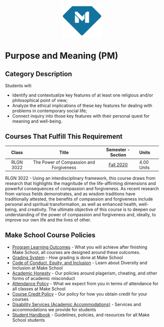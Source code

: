 <p align="center">
  <a href="https://www.makeschool.com">
      <img alt="Make School Logo" src="./Web/logo-icononly.svg" height="110">
  </a>
</p>

# Purpose and Meaning (PM)  

## Category Description

Students will:

- Identify and contextualize key features of at least one religious and/or philosophical point of view;
- Analyze the ethical implications of these key features for dealing with problems in contemporary social life;
- Connect inquiry into those key features with their personal quest for meaning and well-being.

## Courses That Fulfill This Requirement

| Class |          Title          |       Semester - Section       | Units |
|:-----:|:----------------------:|:---------------------------:|:--------|
|  RLGN 3022 |  The Power of Compassion and Forgiveness | [Fall 2020] | 4.00 Units |

RLGN 3022 - Using an interdisciplinary framework, this course draws from research that highlights the magnitude of the life-affirming dimensions and powerful consequences of compassion and forgiveness. As recent research from various fields demonstrates, and as wisdom traditions have traditionally attested, the benefits of compassion and forgiveness include personal and spiritual transformation, as well as enhanced health, well-being, and creativity. The ultimate objective of this course is to deepen our understanding of the power of compassion and forgiveness and, ideally, to improve our own life and the lives of other.


[Fall 2020]:https://drive.google.com/file/d/1JEEefZQgSTvW5LT0V8VhAABbh69DOtwd/view?usp=sharing


## Make School Course Policies

- [Program Learning Outcomes](https://make.sc/program-learning-outcomes) - What you will achieve after finishing Make School, all courses are designed around these outcomes.
- [Grading System](https://make.sc/grading-system) - How grading is done at Make School
- [Code of Conduct, Equity, and Inclusion](https://make.sc/code-of-conduct) - Learn about Diversity and Inclusion at Make School
- [Academic Honesty](https://make.sc/academic-honesty-policy) - Our policies around plagerism, cheating, and other forms of academic misconduct
- [Attendance Policy](https://make.sc/attendance-policy) - What we expect from you in terms of attendance for all classes at Make School
- [Course Credit Policy](https://make.sc/course-credit-policy) - Our policy for how you obtain credit for your courses
- [Disability Services (Academic Accommodations)](https://make.sc/disability-services) - Services and accommodations we provide for students
- [Student Handbook](https://make.sc/student-handbook) - Guidelines, policies, and resources for all Make School students
